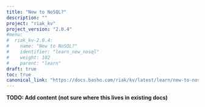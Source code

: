 ```yaml
---
title: "New to NoSQL?"
description: ""
project: "riak_kv"
project_version: "2.0.4"
#menu:
#  riak_kv-2.0.4:
#    name: "New to NoSQL?"
#    identifier: "learn_new_nosql"
#    weight: 102
#    parent: "learn"
draft: true
toc: true
canonical_link: "https://docs.basho.com/riak/kv/latest/learn/new-to-nosql"
---
```


**TODO: Add content (not sure where this lives in existing docs)**
